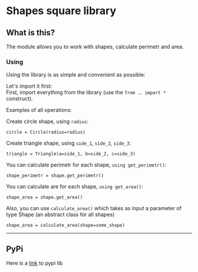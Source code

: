 # Shapes square library #

## What is this? ##
The module allows you to work with shapes, calculate perimetr and area.

### Using ###


Using the library is as simple and convenient as possible:

Let's import it first:\
First, import everything from the library (use the `from `...` import *` construct).

Examples of all operations:

Create circle shape, using `radius`:

    circle = Circle(radius=radius)

Create triangle shape, using `side_1`, `side_2`, `side_3`:

    triangle = Triangle(a=side_1, b=side_2, c=side_3)


You can calculate perimetr for each shape, `using get_perimetr()`:

    shape_perimetr = shape.get_perimetr()

You can calculate are for each shape, `using get_area()`:

    shape_area = shape.get_area()

Also, you can use `calculate_area()` which takes as input a parameter of type Shape (an abstract class for all shapes)

    shape_area = calculate_area(shape=some_shape)
---
## PyPi
Here is a [link]() to pypi lib